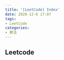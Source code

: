 ```yaml
---
title: '[LeetCode] Index'
date: 2020-12-6 17:07
tags:
- LeetCode
categories:
- 算法
---
```


## Leetcode


